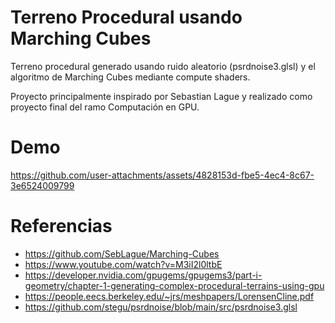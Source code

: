# Terreno Procedural usando Marching Cubes
Terreno procedural generado usando ruido aleatorio (psrdnoise3.glsl) y el algoritmo de Marching Cubes mediante compute shaders.

Proyecto principalmente inspirado por Sebastian Lague y realizado como proyecto final del ramo Computación en GPU.

# Demo
https://github.com/user-attachments/assets/4828153d-fbe5-4ec4-8c67-3e6524009799

# Referencias
- https://github.com/SebLague/Marching-Cubes
- https://www.youtube.com/watch?v=M3iI2l0ltbE
- https://developer.nvidia.com/gpugems/gpugems3/part-i-geometry/chapter-1-generating-complex-procedural-terrains-using-gpu
- https://people.eecs.berkeley.edu/~jrs/meshpapers/LorensenCline.pdf
- https://github.com/stegu/psrdnoise/blob/main/src/psrdnoise3.glsl
